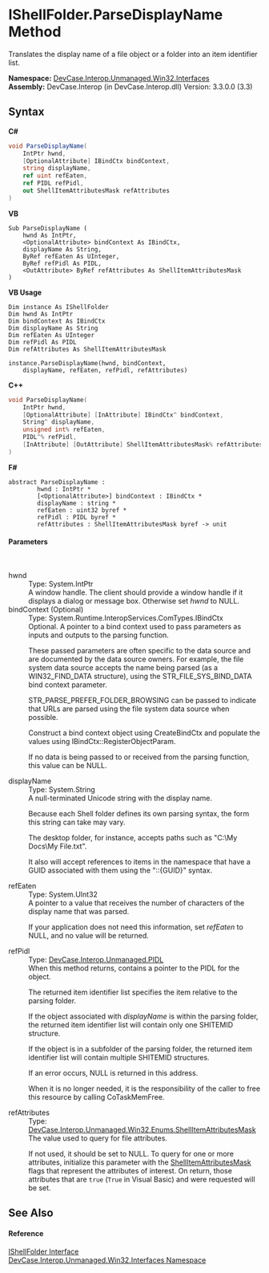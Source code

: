 # IShellFolder.ParseDisplayName Method 
 

Translates the display name of a file object or a folder into an item identifier list.

**Namespace:**&nbsp;<a href="N_DevCase_Interop_Unmanaged_Win32_Interfaces">DevCase.Interop.Unmanaged.Win32.Interfaces</a><br />**Assembly:**&nbsp;DevCase.Interop (in DevCase.Interop.dll) Version: 3.3.0.0 (3.3)

## Syntax

**C#**<br />
``` C#
void ParseDisplayName(
	IntPtr hwnd,
	[OptionalAttribute] IBindCtx bindContext,
	string displayName,
	ref uint refEaten,
	ref PIDL refPidl,
	out ShellItemAttributesMask refAttributes
)
```

**VB**<br />
``` VB
Sub ParseDisplayName ( 
	hwnd As IntPtr,
	<OptionalAttribute> bindContext As IBindCtx,
	displayName As String,
	ByRef refEaten As UInteger,
	ByRef refPidl As PIDL,
	<OutAttribute> ByRef refAttributes As ShellItemAttributesMask
)
```

**VB Usage**<br />
``` VB Usage
Dim instance As IShellFolder
Dim hwnd As IntPtr
Dim bindContext As IBindCtx
Dim displayName As String
Dim refEaten As UInteger
Dim refPidl As PIDL
Dim refAttributes As ShellItemAttributesMask

instance.ParseDisplayName(hwnd, bindContext, 
	displayName, refEaten, refPidl, refAttributes)
```

**C++**<br />
``` C++
void ParseDisplayName(
	IntPtr hwnd, 
	[OptionalAttribute] [InAttribute] IBindCtx^ bindContext, 
	String^ displayName, 
	unsigned int% refEaten, 
	PIDL^% refPidl, 
	[InAttribute] [OutAttribute] ShellItemAttributesMask% refAttributes
)
```

**F#**<br />
``` F#
abstract ParseDisplayName : 
        hwnd : IntPtr * 
        [<OptionalAttribute>] bindContext : IBindCtx * 
        displayName : string * 
        refEaten : uint32 byref * 
        refPidl : PIDL byref * 
        refAttributes : ShellItemAttributesMask byref -> unit 

```


#### Parameters
&nbsp;<dl><dt>hwnd</dt><dd>Type: System.IntPtr<br />A window handle. The client should provide a window handle if it displays a dialog or message box. Otherwise set *hwnd* to NULL.</dd><dt>bindContext (Optional)</dt><dd>Type: System.Runtime.InteropServices.ComTypes.IBindCtx<br />Optional. A pointer to a bind context used to pass parameters as inputs and outputs to the parsing function. 

 These passed parameters are often specific to the data source and are documented by the data source owners. For example, the file system data source accepts the name being parsed (as a WIN32_FIND_DATA structure), using the STR_FILE_SYS_BIND_DATA bind context parameter. 

 STR_PARSE_PREFER_FOLDER_BROWSING can be passed to indicate that URLs are parsed using the file system data source when possible. 

 Construct a bind context object using CreateBindCtx and populate the values using IBindCtx::RegisterObjectParam. 

 If no data is being passed to or received from the parsing function, this value can be NULL.</dd><dt>displayName</dt><dd>Type: System.String<br />A null-terminated Unicode string with the display name. 

 Because each Shell folder defines its own parsing syntax, the form this string can take may vary. 

 The desktop folder, for instance, accepts paths such as "C:\My Docs\My File.txt". 

 It also will accept references to items in the namespace that have a GUID associated with them using the "::{GUID}" syntax.</dd><dt>refEaten</dt><dd>Type: System.UInt32<br />A pointer to a value that receives the number of characters of the display name that was parsed. 

 If your application does not need this information, set *refEaten* to NULL, and no value will be returned.</dd><dt>refPidl</dt><dd>Type: <a href="T_DevCase_Interop_Unmanaged_PIDL">DevCase.Interop.Unmanaged.PIDL</a><br />When this method returns, contains a pointer to the PIDL for the object. 

 The returned item identifier list specifies the item relative to the parsing folder. 

 If the object associated with *displayName* is within the parsing folder, the returned item identifier list will contain only one SHITEMID structure. 

 If the object is in a subfolder of the parsing folder, the returned item identifier list will contain multiple SHITEMID structures. 

 If an error occurs, NULL is returned in this address. 

 When it is no longer needed, it is the responsibility of the caller to free this resource by calling CoTaskMemFree.</dd><dt>refAttributes</dt><dd>Type: <a href="T_DevCase_Interop_Unmanaged_Win32_Enums_ShellItemAttributesMask">DevCase.Interop.Unmanaged.Win32.Enums.ShellItemAttributesMask</a><br />The value used to query for file attributes. 

 If not used, it should be set to NULL. To query for one or more attributes, initialize this parameter with the <a href="T_DevCase_Interop_Unmanaged_Win32_Enums_ShellItemAttributesMask">ShellItemAttributesMask</a> flags that represent the attributes of interest. On return, those attributes that are `true` (`True` in Visual Basic) and were requested will be set.</dd></dl>

## See Also


#### Reference
<a href="T_DevCase_Interop_Unmanaged_Win32_Interfaces_IShellFolder">IShellFolder Interface</a><br /><a href="N_DevCase_Interop_Unmanaged_Win32_Interfaces">DevCase.Interop.Unmanaged.Win32.Interfaces Namespace</a><br />